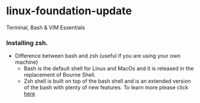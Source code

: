 # linux-foundation-update
Terminal, Bash &amp; VIM Essentials

### Installing zsh.
- Difference between bash and zsh (useful if you are using your own machine)
  - Bash is the default shell for Linux and MacOs and it is released in the replacement of Bourne Shell.
  - Zsh shell is built on top of the bash shell and is an extended version of the bash with plenty of new features.
  To learn more please click [here](https://www.geeksforgeeks.org/bash-scripting-difference-between-zsh-and-bash/)
